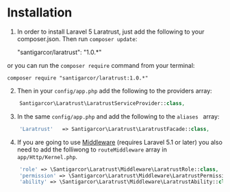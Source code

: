 # Installation
1) In order to install Laravel 5 Laratrust, just add the following to your composer.json. Then run `composer update`:

    "santigarcor/laratrust": "1.0.*"

or you can run the `composer require` command from your terminal:

    composer require "santigarcor/laratrust:1.0.*"

2) Then in your `config/app.php` add the following to the providers array:
```php
    Santigarcor\Laratrust\LaratrustServiceProvider::class,
```
3) In the same `config/app.php` and add the following to the `aliases ` array:
```php
    'Laratrust'   => Santigarcor\Laratrust\LaratrustFacade::class,
```

4) If you are going to use [Middleware](middleware.md) (requires Laravel 5.1 or later) you also need to add the folliwong to `routeMiddleware` array in `app/Http/Kernel.php`.
```php
    'role' => \Santigarcor\Laratrust\Middleware\LaratrustRole::class,
    'permission' => \Santigarcor\Laratrust\Middleware\LaratrustPermission::class,
    'ability' => \Santigarcor\Laratrust\Middleware\LaratrustAbility::class,
```